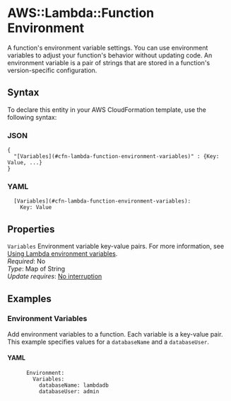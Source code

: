 # AWS::Lambda::Function Environment<a name="aws-properties-lambda-function-environment"></a>

A function's environment variable settings\. You can use environment variables to adjust your function's behavior without updating code\. An environment variable is a pair of strings that are stored in a function's version\-specific configuration\.

## Syntax<a name="aws-properties-lambda-function-environment-syntax"></a>

To declare this entity in your AWS CloudFormation template, use the following syntax:

### JSON<a name="aws-properties-lambda-function-environment-syntax.json"></a>

```
{
  "[Variables](#cfn-lambda-function-environment-variables)" : {Key: Value, ...}
}
```

### YAML<a name="aws-properties-lambda-function-environment-syntax.yaml"></a>

```
  [Variables](#cfn-lambda-function-environment-variables): 
    Key: Value
```

## Properties<a name="aws-properties-lambda-function-environment-properties"></a>

`Variables`  <a name="cfn-lambda-function-environment-variables"></a>
Environment variable key\-value pairs\. For more information, see [Using Lambda environment variables](https://docs.aws.amazon.com/lambda/latest/dg/configuration-envvars.html)\.  
*Required*: No  
*Type*: Map of String  
*Update requires*: [No interruption](https://docs.aws.amazon.com/AWSCloudFormation/latest/UserGuide/using-cfn-updating-stacks-update-behaviors.html#update-no-interrupt)

## Examples<a name="aws-properties-lambda-function-environment--examples"></a>

### Environment Variables<a name="aws-properties-lambda-function-environment--examples--Environment_Variables"></a>

Add environment variables to a function\. Each variable is a key\-value pair\. This example specifies values for a `databaseName` and a `databaseUser`\.

#### YAML<a name="aws-properties-lambda-function-environment--examples--Environment_Variables--yaml"></a>

```
      Environment:
        Variables:
          databaseName: lambdadb
          databaseUser: admin
```